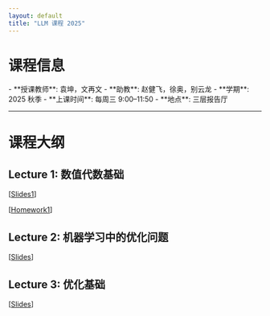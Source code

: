 ```yaml
---
layout: default
title: "LLM 课程 2025"
---
```


# 课程信息

<div class="course-info" markdown="1">
- **授课教师**: 袁坤，文再文  
- **助教**: 赵健飞，徐奥，别云龙  
- **学期**: 2025 秋季  
- **上课时间**: 每周三 9:00–11:50  
- **地点**: 三层报告厅
</div>

<hr>

# 课程大纲

<div class="course-block">
  <h2>Lecture 1: 数值代数基础</h2>
  <p>
    [<a href="lectures/lecture1-slides1.pdf">Slides1</a>]  
 </p>
  <p>
    [<a href="lectures/homework/hw1.pdf">Homework1</a>]  
 </p>
</div>

<div class="course-block">
  <h2>Lecture 2: 机器学习中的优化问题</h2>
  <p> 
    [<a href="lectures/lecture2-slides1.pdf">Slides</a>]
  </p>
</div>

<div class="course-block">
  <h2>Lecture 3: 优化基础</h2>
  <p>
    [<a href="lectures/lecture3-slides1.pdf">Slides</a>]
  </p>
</div>

<!-- 你可以继续加 Lecture 4, 5 ... -->
